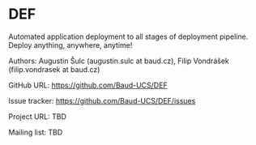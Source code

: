 # DEF
Automated application deployment to all stages of deployment pipeline. Deploy anything, anywhere, anytime!

Authors: Augustin Šulc (augustin.sulc at baud.cz), Filip Vondrášek (filip.vondrasek at baud.cz)

GitHub URL: https://github.com/Baud-UCS/DEF 

Issue tracker: https://github.com/Baud-UCS/DEF/issues

Project URL: TBD

Mailing list: TBD
